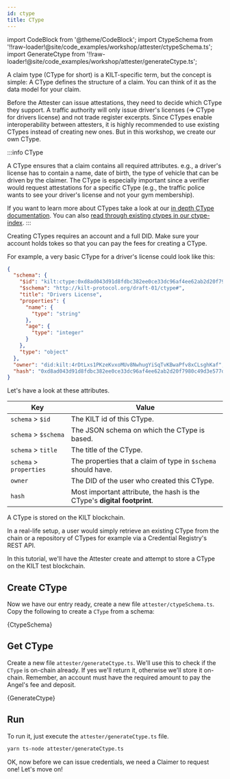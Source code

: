 ```yaml
---
id: ctype
title: CType
---
```


import CodeBlock from '@theme/CodeBlock';
import CtypeSchema from '!!raw-loader!@site/code_examples/workshop/attester/ctypeSchema.ts';
import GenerateCtype from '!!raw-loader!@site/code_examples/workshop/attester/generateCtype.ts';

A claim type (CType for short) is a KILT-specific term, but the concept is simple:
A CType defines the structure of a claim.
You can think of it as the data model for your claim.


Before the <span className="label-role attester">Attester</span> can issue attestations, they need to decide which CType they support.
A traffic authority will only issue driver's licenses (=> CType for drivers license) and not trade register excerpts.
Since CTypes enable interoperability between attesters, it is highly recommended to use existing CTypes instead of creating new ones.
But in this workshop, we create our own CType.

:::info CType

A CType ensures that a claim contains all required attributes.
e.g., a driver's license has to contain a name, date of birth, the type of vehicle that can be driven by the claimer.
The CType is especially important since a verifier would request attestations for a specific CType (e.g., the traffic police wants to see your driver's license and not your gym membership).

If you want to learn more about CTypes take a look at our [in depth CType documentation](/docs/concepts/credentials/ctypes).
You can also [read through existing ctypes in our ctype-index](https://github.com/KILTprotocol/ctype-index).
:::

Creating CTypes requires an account and a full DID.
Make sure your account holds tokes so that you can pay the fees for creating a CType.

For example, a very basic CType for a driver's license could look like this:

```json
{
  "schema": {
    "$id": "kilt:ctype:0xd8ad043d91d8fdbc382ee0ce33dc96af4ee62ab2d20f7980c49d3e577d80e5f5",
    "$schema": "http://kilt-protocol.org/draft-01/ctype#",
    "title": "Drivers License",
    "properties": {
      "name": {
        "type": "string"
      },
      "age": {
        "type": "integer"
      }
    },
    "type": "object"
  },
  "owner": "did:kilt:4rDtLxs1PKzeKvxoMUv8NwhugYiSqTvKBwaPfv8xCLsghKaf",
  "hash": "0xd8ad043d91d8fdbc382ee0ce33dc96af4ee62ab2d20f7980c49d3e577d80e5f5"
}
```

Let's have a look at these attributes.

| Key                     | Value                                                                    |
| ----------------------- | ------------------------------------------------------------------------ |
| `schema` > `$id`        | The KILT id of this CType.                                               |
| `schema` > `$schema`    | The JSON schema on which the CType is based.                             |
| `schema` > `title`      | The title of the CType.                                                  |
| `schema` > `properties` | The properties that a claim of type in `$schema` should have.            |
| `owner`                 | The DID of the user who created this CType.                              |
| `hash`                  | Most important attribute, the hash is the CType's **digital footprint**. |

A CType is stored on the KILT blockchain.

In a real-life setup, a user would simply retrieve an existing CType from the chain or a repository of CTypes for example via a Credential Registry's REST API.

In this tutorial, we'll have the <span className="label-role attester">Attester</span> create and attempt to store a CType on the KILT test blockchain.

## Create CType

Now we have our entry ready, create a new file `attester/ctypeSchema.ts`.
Copy the following to create a `CType` from a schema:

<CodeBlock title="attester/ctypeSchema.ts" className="language-js">
  {CtypeSchema}
</CodeBlock>

## Get CType

Create a new file `attester/generateCtype.ts`.
We'll use this to check if the `CType` is on-chain already.
If yes we'll
return it, otherwise we'll store it on-chain.
Remember, an account must have the required amount to pay the Angel's fee and deposit.

<CodeBlock title="attester/generateCtype.ts" className="language-js">
  {GenerateCtype}
</CodeBlock>

## Run

To run it, just execute the `attester/generateCtype.ts` file.

```bash
yarn ts-node attester/generateCtype.ts
```

OK, now before we can issue credentials, we need a <span className="label-role claimer">Claimer</span> to request one! Let's move on!
